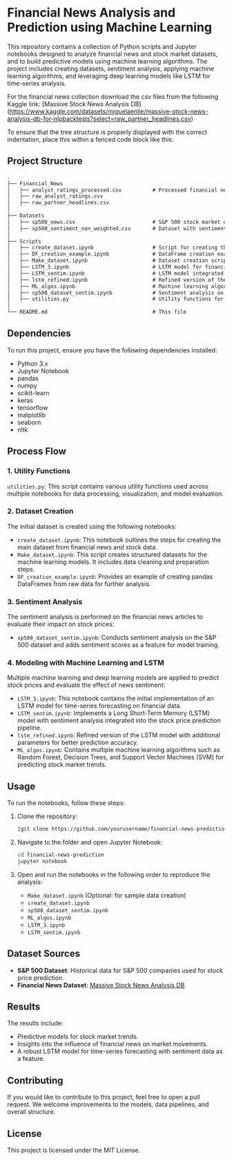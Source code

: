 # Financial News Analysis and Prediction using Machine Learning

This repository contains a collection of Python scripts and Jupyter notebooks designed to analyze financial news and stock market datasets, and to build predictive models using machine learning algorithms. The project includes creating datasets, sentiment analysis, applying machine learning algorithms, and leveraging deep learning models like LSTM for time-series analysis.

For the financial news collection download the csv files from the following Kaggle link: [Massive Stock News Analysis DB] (https://www.kaggle.com/datasets/miguelaenlle/massive-stock-news-analysis-db-for-nlpbacktests?select=raw_partner_headlines.csv)

To ensure that the tree structure is properly displayed with the correct indentation, place this within a fenced code block like this:

## Project Structure
```md
.
├── Financial_News
│   ├── analyst_ratings_processed.csv          # Processed financial news dataset
│   ├── raw_analyst_ratings.csv 
│   ├── raw_partner_headlines.csv 
│
├── Datasets
│   ├── sp500_news.csv                         # S&P 500 stock market dataset
│   ├── sp500_sentiment_non_weighted.csv       # Dataset with sentiment scores
│
├── Scripts
│   ├── create_dataset.ipynb                   # Script for creating the initial datasets
│   ├── DF_creation_example.ipynb              # DataFrame creation example
│   ├── Make_dataset.ipynb                     # Dataset creation script
│   ├── LSTM_3.ipynb                           # LSTM model for financial data analysis
│   ├── LSTM_sentim.ipynb                      # LSTM model integrated with sentiment analysis
│   ├── lstm_refined.ipynb                     # Refined version of the LSTM model for prediction of closing price of future dates
│   ├── ML_algos.ipynb                         # Machine learning algorithms for stock prediction
│   ├── sp500_dataset_sentim.ipynb             # Sentiment analysis on S&P 500 dataset
│   ├── utilities.py                           # Utility functions for data processing
│
└── README.md                                  # This file
```

## Dependencies

To run this project, ensure you have the following dependencies installed:

- Python 3.x
- Jupyter Notebook
- pandas
- numpy
- scikit-learn
- keras
- tensorflow
- matplotlib
- seaborn
- nltk

## Process Flow

### 1. Utility Functions

`utilities.py`: This script contains various utility functions used across multiple notebooks for data processing, visualization, and model evaluation.

### 2. Dataset Creation

The initial dataset is created using the following notebooks:

- `create_dataset.ipynb`: This notebook outlines the steps for creating the main dataset from financial news and stock data.
- `Make_dataset.ipynb`: This script creates structured datasets for the machine learning models. It includes data cleaning and preparation steps.
- `DF_creation_example.ipynb`: Provides an example of creating pandas DataFrames from raw data for further analysis.

### 3. Sentiment Analysis

The sentiment analysis is performed on the financial news articles to evaluate their impact on stock prices:

- `sp500_dataset_sentim.ipynb`: Conducts sentiment analysis on the S&P 500 dataset and adds sentiment scores as a feature for model training.

### 4. Modeling with Machine Learning and LSTM

Multiple machine learning and deep learning models are applied to predict stock prices and evaluate the effect of news sentiment:

- `LSTM_3.ipynb`: This notebook contains the initial implementation of an LSTM model for time-series forecasting on financial data.
- `LSTM_sentim.ipynb`: Implements a Long Short-Term Memory (LSTM) model with sentiment analysis integrated into the stock price prediction pipeline.
- `lstm_refined.ipynb`: Refined version of the LSTM model with additional parameters for better prediction accuracy.
- `ML_algos.ipynb`: Contains multiple machine learning algorithms such as Random Forest, Decision Trees, and Support Vector Machines (SVM) for predicting stock market trends.

## Usage

To run the notebooks, follow these steps:

1. Clone the repository:
    ```bash
    [git clone https://github.com/yourusername/financial-news-prediction.git](https://github.com/harshit2408/Stock-market-movement-prediction-with-sentiment-anlysis.git)
    ```

2. Navigate to the folder and open Jupyter Notebook:
    ```bash
    cd financial-news-prediction
    jupyter notebook
    ```

3. Open and run the notebooks in the following order to reproduce the analysis:
    - `Make_dataset.ipynb` (Optional: for sample data creation)
    - `create_dataset.ipynb`
    - `sp500_dataset_sentim.ipynb`
    - `ML_algos.ipynb`
    - `LSTM_3.ipynb`
    - `LSTM_sentim.ipynb`

## Dataset Sources

- **S&P 500 Dataset**: Historical data for S&P 500 companies used for stock price prediction.
- **Financial News Dataset**: [Massive Stock News Analysis DB](https://www.kaggle.com/datasets/miguelaenlle/massive-stock-news-analysis-db-for-nlpbacktests?select=raw_partner_headlines.csv)

## Results

The results include:
- Predictive models for stock market trends.
- Insights into the influence of financial news on market movements.
- A robust LSTM model for time-series forecasting with sentiment data as a feature.

## Contributing

If you would like to contribute to this project, feel free to open a pull request. We welcome improvements to the models, data pipelines, and overall structure.

## License

This project is licensed under the MIT License.
